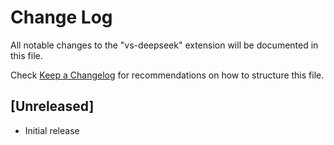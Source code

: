 # Change Log

All notable changes to the "vs-deepseek" extension will be documented in this file.

Check [Keep a Changelog](http://keepachangelog.com/) for recommendations on how to structure this file.

## [Unreleased]

- Initial release